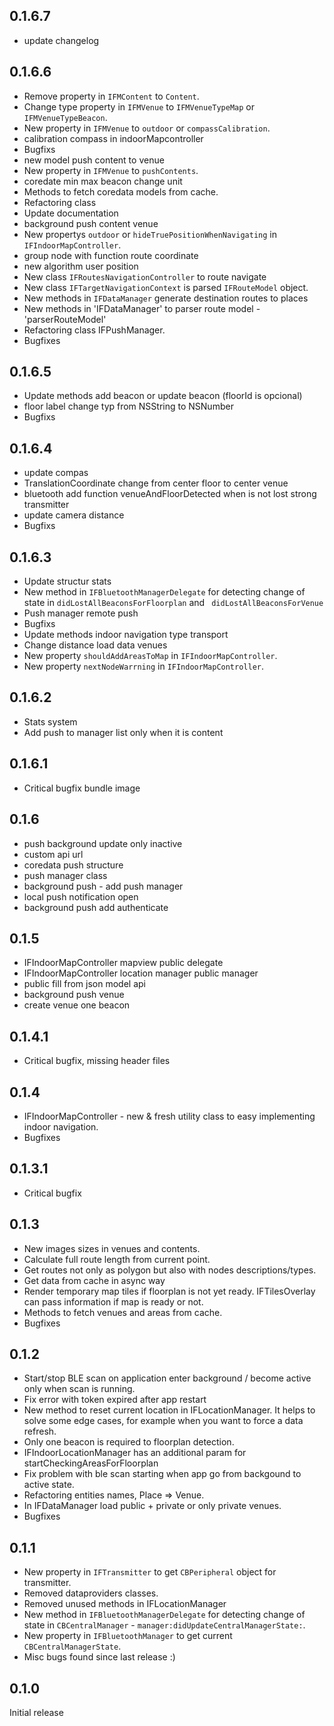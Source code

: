 ## 0.1.6.7

- update changelog

## 0.1.6.6

- Remove property in `IFMContent` to `Content`.
- Change type property in `IFMVenue` to `IFMVenueTypeMap` or `IFMVenueTypeBeacon`.
- New property in `IFMVenue` to `outdoor` or `compassCalibration`.
- calibration compass in indoorMapcontroller
- Bugfixs
- new model push content to venue
- New property in `IFMVenue` to `pushContents`.
- coredate min max beacon change unit
- Methods to fetch coredata models from cache.
- Refactoring class
- Update documentation
- background push content venue
- New propertys `outdoor` or `hideTruePositionWhenNavigating` in `IFIndoorMapController`.
- group node with function route coordinate
- new algorithm user position
- New class `IFRoutesNavigationController` to route navigate
- New class `IFTargetNavigationContext` is parsed `IFRouteModel` object. 
- New methods in `IFDataManager` generate destination routes to places
- New methods in 'IFDataManager' to parser route model - 'parserRouteModel'
- Refactoring class IFPushManager.
- Bugfixes

## 0.1.6.5

- Update methods add beacon or update beacon (floorId is opcional)
- floor label change typ from NSString to NSNumber
- Bugfixs

## 0.1.6.4

- update compas
- TranslationCoordinate change from center floor to center venue
- bluetooth add function venueAndFloorDetected when is not lost strong transmitter
- update camera distance
- Bugfixs

## 0.1.6.3

- Update structur stats
- New method in `IFBluetoothManagerDelegate` for detecting change of state in `didLostAllBeaconsForFloorplan` and ` didLostAllBeaconsForVenue`
- Push manager remote push
- Bugfixs
- Update methods indoor navigation type transport
- Change distance load data venues
- New property `shouldAddAreasToMap` in `IFIndoorMapController`.
- New property `nextNodeWarrning` in `IFIndoorMapController`.

## 0.1.6.2

- Stats system
- Add push to manager list only when it is content

## 0.1.6.1

- Critical bugfix bundle image

## 0.1.6

- push background update only inactive
- custom api url
- coredata push structure
- push manager class
- background push - add push manager
- local push notification open
- background push add authenticate

## 0.1.5

- IFIndoorMapController mapview public delegate
- IFIndoorMapController location manager public manager
- public fill from json model api
- background push venue
- create venue one beacon

## 0.1.4.1

- Critical bugfix, missing header files

## 0.1.4

- IFIndoorMapController -  new & fresh utility class to easy implementing indoor navigation. 
- Bugfixes

## 0.1.3.1

- Critical bugfix

## 0.1.3

- New images sizes in venues and contents.
- Calculate full route length from current point.
- Get routes not only as polygon but also with nodes descriptions/types.
- Get data from cache in async way
- Render temporary map tiles if floorplan is not yet ready. IFTilesOverlay can pass information if map is ready or not.   
- Methods to fetch venues and areas from cache.
- Bugfixes
  
## 0.1.2

- Start/stop BLE scan on application enter background / become active only when scan is running.
- Fix error with token expired after app restart
- New method to reset current location in IFLocationManager. It helps to solve some edge cases, for example when you want to force a data refresh.
- Only one beacon is required to floorplan detection. 
- IFIndoorLocationManager has an additional param for startCheckingAreasForFloorplan
- Fix problem with ble scan starting when app go from backgound to active state.
- Refactoring entities names, Place => Venue.
- In IFDataManager load public + private or only private venues.  
- Bugfixes 

## 0.1.1 

- New property in `IFTransmitter` to get `CBPeripheral` object for transmitter. 
- Removed dataproviders classes. 
- Removed unused methods in IFLocationManager
- New method in `IFBluetoothManagerDelegate` for detecting change of state in `CBCentralManager` - `manager:didUpdateCentralManagerState:`. 
- New property in `IFBluetoothManager` to get current `CBCentralManagerState`.
- Misc bugs found since last release :)

## 0.1.0 

Initial release
